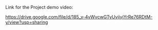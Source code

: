 Link for the Project demo video:

https://drive.google.com/file/d/185_v-4vWvcwGTyUvjivjYrRe76RDtM-y/view?usp=sharing